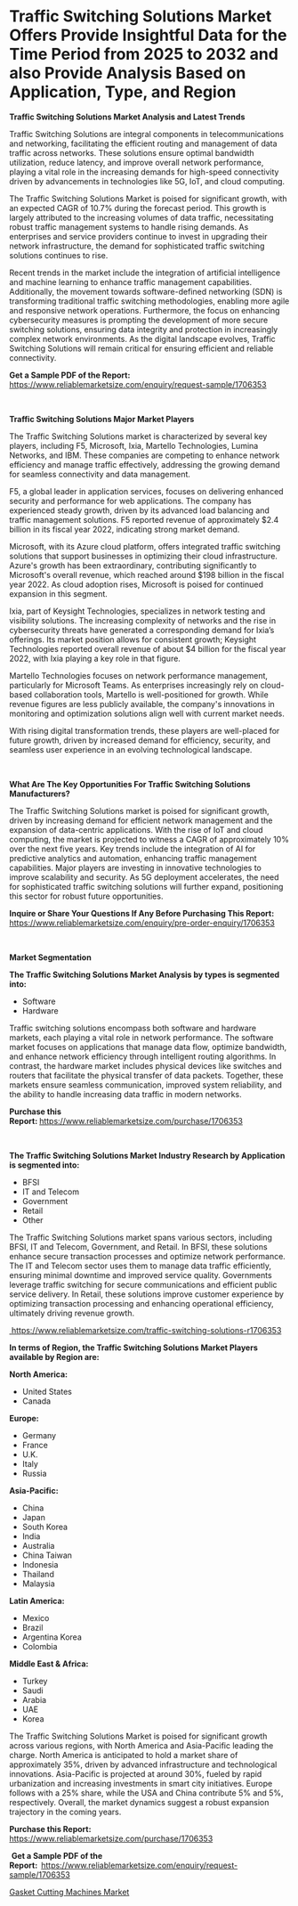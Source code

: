 <p><h1>Traffic Switching Solutions Market Offers Provide Insightful Data for the Time Period from 2025 to 2032 and also Provide Analysis Based on Application, Type, and Region</h1></p><p><strong>Traffic Switching Solutions Market Analysis and Latest Trends</strong></p>
<p><p>Traffic Switching Solutions are integral components in telecommunications and networking, facilitating the efficient routing and management of data traffic across networks. These solutions ensure optimal bandwidth utilization, reduce latency, and improve overall network performance, playing a vital role in the increasing demands for high-speed connectivity driven by advancements in technologies like 5G, IoT, and cloud computing.</p><p>The Traffic Switching Solutions Market is poised for significant growth, with an expected CAGR of 10.7% during the forecast period. This growth is largely attributed to the increasing volumes of data traffic, necessitating robust traffic management systems to handle rising demands. As enterprises and service providers continue to invest in upgrading their network infrastructure, the demand for sophisticated traffic switching solutions continues to rise.</p><p>Recent trends in the market include the integration of artificial intelligence and machine learning to enhance traffic management capabilities. Additionally, the movement towards software-defined networking (SDN) is transforming traditional traffic switching methodologies, enabling more agile and responsive network operations. Furthermore, the focus on enhancing cybersecurity measures is prompting the development of more secure switching solutions, ensuring data integrity and protection in increasingly complex network environments. As the digital landscape evolves, Traffic Switching Solutions will remain critical for ensuring efficient and reliable connectivity.</p></p>
<p><strong>Get a Sample PDF of the Report:&nbsp;</strong> <a href="https://www.reliablemarketsize.com/enquiry/request-sample/1706353?utm_campaign=2005&utm_medium=2&utm_source=Github&utm_content=ia&utm_term=10012025&utm_id=traffic-switching-solutions">https://www.reliablemarketsize.com/enquiry/request-sample/1706353</a></p>
<p>&nbsp;</p>
<p><strong>Traffic Switching Solutions Major Market Players</strong></p>
<p><p>The Traffic Switching Solutions market is characterized by several key players, including F5, Microsoft, Ixia, Martello Technologies, Lumina Networks, and IBM. These companies are competing to enhance network efficiency and manage traffic effectively, addressing the growing demand for seamless connectivity and data management.</p><p>F5, a global leader in application services, focuses on delivering enhanced security and performance for web applications. The company has experienced steady growth, driven by its advanced load balancing and traffic management solutions. F5 reported revenue of approximately $2.4 billion in its fiscal year 2022, indicating strong market demand. </p><p>Microsoft, with its Azure cloud platform, offers integrated traffic switching solutions that support businesses in optimizing their cloud infrastructure. Azure's growth has been extraordinary, contributing significantly to Microsoft's overall revenue, which reached around $198 billion in the fiscal year 2022. As cloud adoption rises, Microsoft is poised for continued expansion in this segment.</p><p>Ixia, part of Keysight Technologies, specializes in network testing and visibility solutions. The increasing complexity of networks and the rise in cybersecurity threats have generated a corresponding demand for Ixia’s offerings. Its market position allows for consistent growth; Keysight Technologies reported overall revenue of about $4 billion for the fiscal year 2022, with Ixia playing a key role in that figure.</p><p>Martello Technologies focuses on network performance management, particularly for Microsoft Teams. As enterprises increasingly rely on cloud-based collaboration tools, Martello is well-positioned for growth. While revenue figures are less publicly available, the company's innovations in monitoring and optimization solutions align well with current market needs.</p><p>With rising digital transformation trends, these players are well-placed for future growth, driven by increased demand for efficiency, security, and seamless user experience in an evolving technological landscape.</p></p>
<p>&nbsp;</p>
<p><strong>What Are The Key Opportunities For Traffic Switching Solutions Manufacturers?</strong></p>
<p><p>The Traffic Switching Solutions market is poised for significant growth, driven by increasing demand for efficient network management and the expansion of data-centric applications. With the rise of IoT and cloud computing, the market is projected to witness a CAGR of approximately 10% over the next five years. Key trends include the integration of AI for predictive analytics and automation, enhancing traffic management capabilities. Major players are investing in innovative technologies to improve scalability and security. As 5G deployment accelerates, the need for sophisticated traffic switching solutions will further expand, positioning this sector for robust future opportunities.</p></p>
<p><strong>Inquire or Share Your Questions If Any Before Purchasing This Report:</strong> <a href="https://www.reliablemarketsize.com/enquiry/pre-order-enquiry/1706353?utm_campaign=2005&utm_medium=2&utm_source=Github&utm_content=ia&utm_term=10012025&utm_id=traffic-switching-solutions">https://www.reliablemarketsize.com/enquiry/pre-order-enquiry/1706353</a></p>
<p>&nbsp;</p>
<p><strong>Market Segmentation</strong></p>
<p><strong>The Traffic Switching Solutions Market Analysis by types is segmented into:</strong></p>
<p><ul><li>Software</li><li>Hardware</li></ul></p>
<p><p>Traffic switching solutions encompass both software and hardware markets, each playing a vital role in network performance. The software market focuses on applications that manage data flow, optimize bandwidth, and enhance network efficiency through intelligent routing algorithms. In contrast, the hardware market includes physical devices like switches and routers that facilitate the physical transfer of data packets. Together, these markets ensure seamless communication, improved system reliability, and the ability to handle increasing data traffic in modern networks.</p></p>
<p><strong>Purchase this Report:&nbsp;</strong><a href="https://www.reliablemarketsize.com/purchase/1706353?utm_campaign=2005&utm_medium=2&utm_source=Github&utm_content=ia&utm_term=10012025&utm_id=traffic-switching-solutions">https://www.reliablemarketsize.com/purchase/1706353</a></p>
<p>&nbsp;</p>
<p><strong>The Traffic Switching Solutions Market Industry Research by Application is segmented into:</strong></p>
<p><ul><li>BFSI</li><li>IT and Telecom</li><li>Government</li><li>Retail</li><li>Other</li></ul></p>
<p><p>The Traffic Switching Solutions market spans various sectors, including BFSI, IT and Telecom, Government, and Retail. In BFSI, these solutions enhance secure transaction processes and optimize network performance. The IT and Telecom sector uses them to manage data traffic efficiently, ensuring minimal downtime and improved service quality. Governments leverage traffic switching for secure communications and efficient public service delivery. In Retail, these solutions improve customer experience by optimizing transaction processing and enhancing operational efficiency, ultimately driving revenue growth.</p></p>
<p><a href="https://www.reliablemarketsize.com/traffic-switching-solutions-r1706353?utm_campaign=2005&utm_medium=2&utm_source=Github&utm_content=ia&utm_term=10012025&utm_id=traffic-switching-solutions">&nbsp;https://www.reliablemarketsize.com/traffic-switching-solutions-r1706353</a></p>
<p><strong>In terms of Region, the Traffic Switching Solutions Market Players available by Region are:</strong></p>
<p>
    <p> <strong> North America: </strong>
        <ul>
            <li>United States</li>
            <li>Canada</li>
        </ul>
        </p> 
    <p> <strong> Europe: </strong>
        <ul>
            <li>Germany</li>
            <li>France</li>
            <li>U.K.</li>
            <li>Italy</li>
            <li>Russia</li>
        </ul>
        </p> 
    <p> <strong> Asia-Pacific: </strong>
        <ul>
            <li>China</li>
            <li>Japan</li>
            <li>South Korea</li>
            <li>India</li>
            <li>Australia</li>
            <li>China Taiwan</li>
            <li>Indonesia</li>
            <li>Thailand</li>
            <li>Malaysia</li>
        </ul>
        </p> 
    <p> <strong> Latin America: </strong>
        <ul>
            <li>Mexico</li>
            <li>Brazil</li>
            <li>Argentina Korea</li>
            <li>Colombia</li>
        </ul>
        </p> 
    <p> <strong> Middle East & Africa: </strong>
        <ul>
            <li>Turkey</li>
            <li>Saudi</li>
            <li>Arabia</li>
            <li>UAE</li>
            <li>Korea</li>
        </ul>
    </p>
    </p>
<p><p>The Traffic Switching Solutions Market is poised for significant growth across various regions, with North America and Asia-Pacific leading the charge. North America is anticipated to hold a market share of approximately 35%, driven by advanced infrastructure and technological innovations. Asia-Pacific is projected at around 30%, fueled by rapid urbanization and increasing investments in smart city initiatives. Europe follows with a 25% share, while the USA and China contribute 5% and 5%, respectively. Overall, the market dynamics suggest a robust expansion trajectory in the coming years.</p></p>
<p><strong>Purchase this Report: </strong><a href="https://www.reliablemarketsize.com/purchase/1706353?utm_campaign=2005&utm_medium=2&utm_source=Github&utm_content=ia&utm_term=10012025&utm_id=traffic-switching-solutions">https://www.reliablemarketsize.com/purchase/1706353</a></p>
<p>&nbsp;<strong>Get a Sample PDF of the Report:&nbsp;&nbsp;</strong><a href="https://www.reliablemarketsize.com/enquiry/request-sample/1706353?utm_campaign=2005&utm_medium=2&utm_source=Github&utm_content=ia&utm_term=10012025&utm_id=traffic-switching-solutions">https://www.reliablemarketsize.com/enquiry/request-sample/1706353</a></p>
<p><strong></strong></p>
<p><p><a href="https://github.com/lylyparadise/Market-Research-Report-List-5/blob/main/gasket-cutting-machines-market.md?utm_campaign=2005&utm_medium=2&utm_source=Github&utm_content=ia&utm_term=10012025&utm_id=traffic-switching-solutions">Gasket Cutting Machines Market</a></p></p>